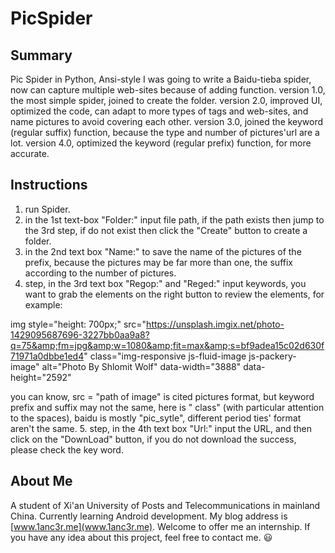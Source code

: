 # PicSpider
## Summary
Pic Spider in Python, Ansi-style
I was going to write a Baidu-tieba spider, now can capture multiple web-sites because of adding function.
version 1.0, the most simple spider, joined to create the folder.
version 2.0, improved UI, optimized the code, can adapt to more types of tags and web-sites, and name pictures to avoid covering each other.
version 3.0, joined the keyword (regular suffix) function, because the type and number of pictures'url are a lot.
version 4.0, optimized the keyword (regular prefix) function, for more accurate.
## Instructions
1. run Spider.
2. in the 1st text-box "Folder:" input file path, if the path exists then jump to the 3rd step, if do not exist then click the "Create" button to create a folder.
3. in the 2nd text box "Name:" to save the name of the pictures of the prefix, because the pictures may be far more than one, the suffix according to the number of pictures.
4. step, in the 3rd text box "Regop:" and "Reged:" input keywords, you want to grab the elements on the right button to review the elements, for example:

img style="height: 700px;" src="https://unsplash.imgix.net/photo-1429095687696-3227bb0aa9a8?q=75&amp;fm=jpg&amp;w=1080&amp;fit=max&amp;s=bf9adea15c02d630f71971a0dbbe1ed4" class="img-responsive js-fluid-image js-packery-image" alt="Photo By Shlomit Wolf" data-width="3888" data-height="2592"

you can know, src = "path of image" is cited pictures format, but keyword prefix and suffix may not the same, here is " class" (with particular attention to the spaces), baidu is mostly "pic_sytle", different period ties' format aren't the same.
5. step, in the 4th text box "Url:" input the URL, and then click on the "DownLoad" button, if you do not download the success, please check the key word.

## About Me
A student of Xi'an University of Posts and Telecommunications in mainland China. Currently learning Android development.
My blog address is [www.1anc3r.me](www.1anc3r.me). Welcome to offer me an internship. If you have any idea about this project, feel free to contact me. :smiley:
